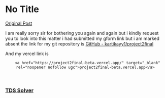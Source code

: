 # No Title

[Original Post](https://discourse.onlinedegree.iitm.ac.in/t/169029/656)

<p>I am really sorry sir for bothering you again and again but i kindly request you to look into this matter i had submitted my gform link but i am marked absent the link for my git repository is <a href="https://github.com/kartikayy1/project2final" class="inline-onebox" rel="noopener nofollow ugc">GitHub - kartikayy1/project2final</a></p>
<p>And my vercel link is</p><aside class="onebox allowlistedgeneric" data-onebox-src="https://project2final-beta.vercel.app/">
  <header class="source">

      <a href="https://project2final-beta.vercel.app/" target="_blank" rel="noopener nofollow ugc">project2final-beta.vercel.app</a>
  </header>

  <article class="onebox-body">
    

<h3><a href="https://project2final-beta.vercel.app/" target="_blank" rel="noopener nofollow ugc">TDS Solver</a></h3>



  </article>

  <div class="onebox-metadata">
    
    
  </div>

  <div style="clear: both"></div>
</aside>
